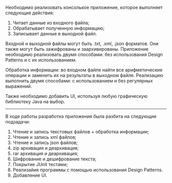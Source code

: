 Необходимо реализовать консолькое приложение, которое выполняет следующие действия:
1. Читает данные из входного файла;
2. Обрабатывает полученную информацию;
3. Записывает данные в выходной файл.

Входной и выходной файлы могут быть .txt, .xml, .json форматов. Они также могут быть зажифрованы и заархивированы.
Приложение необходимо реализовать двумя способами: без использования Design Patterns и с их использованием.

Обработка информации: во входном файле найти все арифметические операции и заменить их на результаты в выходном файле. Реализацию выполнить двумя способами: с использованием и без регулярных выражений.

Также необходимо добавить UI, используя любую графическую библиотеку Java на выбор.
__________________________________________________________________________________________
В ходе работы разработка приложения была разбита на следующие подзадачи:

1. Чтение и запись текстовых файлов + обработка информации;
2. Чтение и запись xml файлов;
3. Чтение и запись json файлов;
4. zip архивация и деархивация;
5. rar архивация и деархивация;
6. Шифрование и дешифрование текста;
7. Покрытие JUnit тестами;
8. Реализайия программы с помощью использования Design Patterns.
9. Добавление UI.

